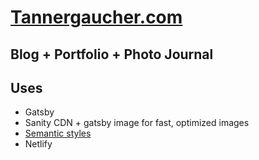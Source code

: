 # [Tannergaucher.com](https://tannergaucher.com)

## Blog + Portfolio + Photo Journal

## Uses

- Gatsby
- Sanity CDN + gatsby image for fast, optimized images
- [Semantic styles](https://github.com/tannergaucher/semantic-styles)
- Netlify
